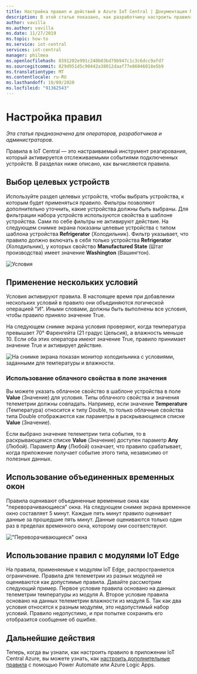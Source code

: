 ```yaml
---
title: Настройка правил и действий в Azure IoT Central | Документация Майкрософт
description: В этой статье показано, как разработчику настроить правила и действия на основе телеметрии в своем приложении Azure IoT Central.
author: vavilla
ms.author: vavilla
ms.date: 11/27/2019
ms.topic: how-to
ms.service: iot-central
services: iot-central
manager: philmea
ms.openlocfilehash: 8391202e991c240b03bd79b947c1c3c6dcc9afd7
ms.sourcegitcommit: 829d951d5c90442a38012daaf77e86046018e5b9
ms.translationtype: MT
ms.contentlocale: ru-RU
ms.lasthandoff: 10/09/2020
ms.locfileid: "91362543"
---
```

# <a name="configure-rules"></a>Настройка правил

*Эта статья предназначена для операторов, разработчиков и администраторов.*

Правила в IoT Central — это настраиваемый инструмент реагирования, который активируется отслеживаемыми событиями подключенных устройств. В разделах ниже описано, как вычисляются правила.

## <a name="select-target-devices"></a>Выбор целевых устройств

Используйте раздел целевых устройств, чтобы выбрать устройства, к которым будет применяться правило. Фильтры позволяют дополнительно уточнить, какие устройства должны быть выбраны. Для фильтрации набора устройств используются свойства в шаблоне устройства. Сами по себе фильтры не активируют действие. На следующем снимке экрана показаны целевые устройства с типом шаблона устройства **Refrigerator** (Холодильник). Фильтр указывает, что правило должно включать в себя только устройства **Refrigerator** (Холодильник), у которых свойство **Manufactured State** (Штат производства) имеет значение **Washington** (Вашингтон).

![Условия](media/howto-configure-rules/filters.png)

## <a name="use-multiple-conditions"></a>Применение нескольких условий

Условия активируют правила. В настоящее время при добавлении нескольких условий в правило они объединяются логической операцией "И". Иными словами, должны быть выполнены все условия, чтобы правило приняло значение True.  

На следующем снимке экрана условия проверяют, когда температура превышает 70&deg; Фаренгейта (21 градус Цельсия), а влажность меньше 10. Если оба этих оператора имеют значение True, правило принимает значение True и активирует действие.

![На снимке экрана показан монитор холодильника с условиями, заданными для температуры и влажности.](media/howto-configure-rules/conditions.png)

### <a name="use-a-cloud-property-in-a-value-field"></a>Использование облачного свойства в поле значения

Вы можете указать облачное свойство в шаблоне устройства в поле **Value** (Значение) для условия. Типы облачного свойства и значения телеметрии должны совпадать. Например, если значение **Temperature** (Температура) относится к типу Double, то только облачные свойства типа Double отображаются как параметры в раскрывающемся списке **Value** (Значение).

Если выбрано значение телеметрии типа события, то в раскрывающемся списке **Value** (Значение) доступен параметр **Any** (Любой). Параметр **Any** (Любой) означает, что правило срабатывает, когда приложение получает событие этого типа, независимо от полезных данных.

## <a name="use-aggregate-windowing"></a>Использование объединенных временных окон

Правила оценивают объединенные временные окна как "переворачивающиеся" окна. На следующем снимке экрана временное окно составляет 5 минут. Каждые пять минут правило оценивает данные за прошедшие пять минут. Данные оцениваются только один раз в пределах временного окна, которому они соответствуют.

!["Переворачивающиеся" окна](media/howto-configure-rules/tumbling-window.png)

## <a name="use-rules-with-iot-edge-modules"></a>Использование правил с модулями IoT Edge

На правила, применяемые к модулям IoT Edge, распространяется ограничение. Правила для телеметрии из разных модулей не оцениваются как допустимые правила. Давайте рассмотрим следующий пример. Первое условие правила основано на данных телеметрии температуры из модуля А. Второе условие правила основано на данных телеметрии влажности из модуля Б. Так как два условия относятся к разным модулям, это недопустимый набор условий. Правило недопустимо, и при попытке сохранить его отобразится сообщение об ошибке.

## <a name="next-steps"></a>Дальнейшие действия

Теперь, когда вы узнали, как настроить правило в приложении IoT Central Azure, вы можете узнать, как [настроить дополнительные правила](howto-configure-rules-advanced.md) с помощью Power Automate или Azure Logic Apps.
